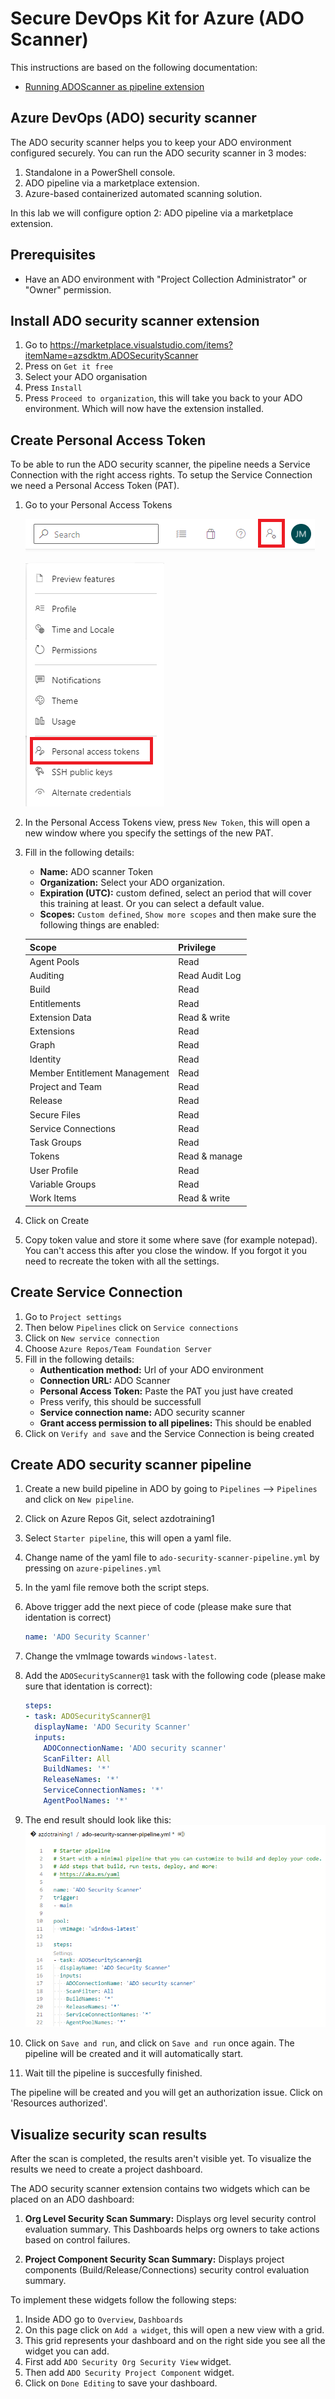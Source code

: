 # Secure DevOps Kit for Azure (ADO Scanner)

This instructions are based on the following documentation: 
- [Running ADOScanner as pipeline extension](https://github.com/azsk/ADOScanner-docs/tree/master/05-Running%20ADOScanner%20as%20pipeline%20extension)


## Azure DevOps (ADO) security scanner

The ADO security scanner helps you to keep your ADO environment configured securely. You can run the ADO security scanner in 3 modes:
1. Standalone in a PowerShell console.
1. ADO pipeline via a marketplace extension.
1. Azure-based containerized automated scanning solution.

In this lab we will configure option 2: ADO pipeline via a marketplace extension.

## Prerequisites
- Have an ADO environment with "Project Collection Administrator" or "Owner" permission.

## Install ADO security scanner extension
1. Go to https://marketplace.visualstudio.com/items?itemName=azsdktm.ADOSecurityScanner
1. Press on `Get it free`
1. Select your ADO organisation
1. Press `Install`
1. Press `Proceed to organization`, this will take you back to your ADO environment. Which will now have the extension installed.

## Create Personal Access Token
To be able to run the ADO security scanner, the pipeline needs a Service Connection with the right access rights. To setup the Service Connection we need a Personal Access Token (PAT).
1. Go to your Personal Access Tokens

    ![alt text](../images/personal-access-tokens.png "")

    ![alt text](../images/personal-access-tokens-part2.png "")

1. In the Personal Access Tokens view, press `New Token`, this will open a new window where you specify the settings of the new PAT.
    
1. Fill in the following details:

    - **Name:** ADO scanner Token
    - **Organization:** Select your ADO organization.
    - **Expiration (UTC):** custom defined, select an period that will cover this training at least. Or you can select a default value.
    - **Scopes:** `Custom defined`, `Show more scopes` and then make sure the following things are enabled:

    | Scope     | Privilege |
    | :--------- | :------------------------|
    | Agent Pools | Read |
    | Auditing | Read Audit Log |
    | Build | Read |
    | Entitlements | Read |
    | Extension Data | Read & write |
    | Extensions | Read |
    | Graph | Read |
    | Identity | Read |
    | Member Entitlement Management | Read |
    | Project and Team | Read |
    | Release | Read |
    | Secure Files | Read |
    | Service Connections | Read |
    | Task Groups | Read |
    | Tokens | Read & manage |
    | User Profile | Read |
    | Variable Groups | Read |
    | Work Items | Read & write |

1. Click on Create
1. Copy token value and store it some where save (for example notepad). You can't access this after you close the window. If you forgot it you need to recreate the token with all the settings.

## Create Service Connection
1. Go to `Project settings`
1. Then below `Pipelines` click on `Service connections`
1. Click on `New service connection`
1. Choose `Azure Repos/Team Foundation Server`
1. Fill in the following details:
    - **Authentication method:** Url of your ADO environment
    - **Connection URL:** ADO Scanner
    - **Personal Access Token:** Paste the PAT you just have created
    - Press verify, this should be successfull
    - **Service connection name:** ADO security scanner
    - **Grant access permission to all pipelines:** This should be enabled
1. Click on `Verify and save` and the Service Connection is being created

## Create ADO security scanner pipeline
1. Create a new build pipeline in ADO by going to `Pipelines` --> `Pipelines` and click on `New pipeline`.
1. Click on Azure Repos Git, select azdotraining1
1. Select `Starter pipeline`, this will open a yaml file.
1. Change name of the yaml file to `ado-security-scanner-pipeline.yml` by pressing on `azure-pipelines.yml`
1. In the yaml file remove both the script steps.
1. Above trigger add the next piece of code (please make sure that identation is correct)
    ```YAML
    name: 'ADO Security Scanner'
    ```
1. Change the vmImage towards `windows-latest`.
1. Add the `ADOSecurityScanner@1` task with the following code (please make sure that identation is correct):
    ```YAML
    steps:
    - task: ADOSecurityScanner@1
      displayName: 'ADO Security Scanner'
      inputs:
        ADOConnectionName: 'ADO security scanner'
        ScanFilter: All
        BuildNames: '*'
        ReleaseNames: '*'
        ServiceConnectionNames: '*'
        AgentPoolNames: '*'
    ```
1. The end result should look like this:
    ![alt text](../images/ado-security-scanner-pipeline-yaml.png "")

1. Click on `Save and run`, and click on `Save and run` once again. The pipeline will be created and it will automatically start.

1. Wait till the pipeline is succesfully finished. 

The pipeline will be created and you will get an authorization issue. Click on 'Resources authorized'.

## Visualize security scan results
After the scan is completed, the results aren't visible yet. To visualize the results we need to create a project dashboard.

The ADO security scanner extension contains two widgets which can be placed on an ADO dashboard:

1. **Org Level Security Scan Summary:** Displays org level security control evaluation summary. This Dashboards helps org owners to take actions based on control failures.

1. **Project Component Security Scan Summary:** Displays project components (Build/Release/Connections) security control evaluation summary.

To implement these widgets follow the following steps:
1. Inside ADO go to `Overview`, `Dashboards`
1. On this page click on `Add a widget`, this will open a new view with a grid.
1. This grid represents your dashboard and on the right side you see all the widget you can add.
1. First add `ADO Security Org Security View` widget.
1. Then add `ADO Security Project Component` widget.
1. Click on `Done Editing` to save your dashboard.